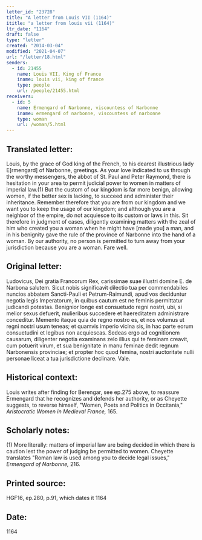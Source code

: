 ```yaml
---
letter_id: "23728"
title: "A letter from Louis VII (1164)"
ititle: "a letter from louis vii (1164)"
ltr_date: "1164"
draft: false
type: "letter"
created: "2014-03-04"
modified: "2021-04-07"
url: "/letter/18.html"
senders:
  - id: 21455
    name: Louis VII, King of France
    iname: louis vii, king of france
    type: people
    url: /people/21455.html
receivers:
  - id: 5
    name: Ermengard of Narbonne, viscountess of Narbonne
    iname: ermengard of narbonne, viscountess of narbonne
    type: woman
    url: /woman/5.html
---
```

<h2> Translated letter:</h2>Louis, by the grace of God king of the French, to his dearest illustrious lady E[rmengard] of Narbonne, greetings.
As your love indicated to us through the worthy messengers, the abbot of St. Paul and Peter Raymond, there is hesitation in your area to permit judicial power to women in matters of imperial law.(1)  But the custom of our kingdom is far more benign, allowing women, if the better sex is lacking, to succeed and administer their inheritance.  Remember therefore that you are from our kingdom and we want you to keep the usage of our kingdom; and although you are a neighbor of the empire, do not acquiesce to its custom or laws in this.  Sit therefore in judgment of cases, diligently examining matters with the zeal of him who created you a woman when he might have [made you] a man, and in his benignity gave the rule of the province of Narbonne into the hand of a woman.  By our authority, no person is permitted to turn away from your jurisdiction because you are a woman.
Fare well.
<h2 class="mt-4"> Original letter:</h2>Ludovicus, Dei gratia Francorum Rex, carissimae suae illustri domine E. de Narbona salutem.
Sicut nobis significavit dilectio tua per commendabiles nuncios abbatem Sancti-Pauli et Petrum-Raimundi, apud vos deciduntur negotia legis Imperatorum, in quibus cautum est ne feminis permittatur judicandi potestas. Benignior longe est consuetudo regni nostri, ubi, si melior sexus defuerit, mulieribus succedere et haereditatem administrare conceditur. Memento itaque quia de regno nostro es, et nos volumus ut regni nostri usum teneas; et quamvis imperio vicina sis, in hac parte eorum consuetudini et legibus non acquiescas. Sedeas ergo ad cognitionem causarum, diligenter negotia examinans zelo illius qui te feminam creavit, cum potuerit virum, et sua benignitate in manu feminae dedit regnum Narbonensis provinciae; et propter hoc quod femina, nostri auctoritate nulli personae liceat a tua jurisdictione declinare. Vale.
<h2 class="mt-4"> Historical context:</h2><p>Louis writes after finding for Berengar, see ep.275 above, to reassure Ermengard that he recognizes and defends her authority, or as Cheyette suggests, to reverse himself, "Women, Poets and Politics in Occitania," <em>Aristocratic Women in Medieval France,</em> 165.</p><h2 class="mt-4"> Scholarly notes:</h2><p>(1) More literally: matters of imperial law are being decided in which there is caution lest the power of judging be permitted to women. Cheyette translates "Roman law is used among you to decide legal issues," <em>Ermengard of Narbonne,</em> 216.</p><h2 class="mt-4"> Printed source:</h2>HGF16, ep.280, p.91, which dates it 1164
<h2 class="mt-4"> Date:</h2>1164